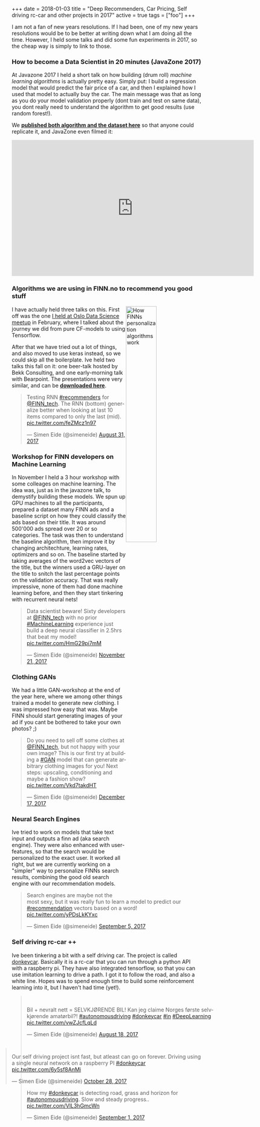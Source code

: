 +++
date = 2018-01-03
title = "Deep Recommenders, Car Pricing, Self driving rc-car and other projects in 2017"
active = true
tags = ["foo"]
+++

I am not a fan of new years resolutions.
If I had been, one of my new years resolutions would be to be better at writing down what I am doing all the time.
However, I held some talks and did some fun experiments in 2017, so the cheap way is simply to link to those.

### How to become a Data Scientist in 20 minutes (JavaZone 2017)
At Javazone 2017 I held a short talk on how building (drum roll) _machine learning algorithms_ is actually pretty easy.
Simply put: I build a regression model that would predict the fair price of a car,
and then I explained how I used that model to actually buy the car.
The main message was that as long as you do your model validation properly (dont train and test on same data),
you dont really need to understand the algorithm to get good results (use random forest!).

We [**published both algorithm and the dataset here**](https://github.com/simeneide/car-pricing) so that anyone could replicate it, and JavaZone even filmed it:

<iframe src="https://player.vimeo.com/video/233848280" width="640" height="360" frameborder="0" webkitallowfullscreen mozallowfullscreen allowfullscreen></iframe>

### Algorithms we are using in FINN.no to recommend you good stuff
<img src="/assets/2017-10-10-eide-finn-model-zoo.png" alt="How FINNs personalization algorithms work" style="float:right;width: 40%;"/>

I have actually held three talks on this.
First off was the one
[I held at Oslo Data Science meetup](https://simeneide.github.io/recommendations/2017/03/16/osloDataSciencePresentation.html)
in February, where I talked about the journey we did from pure CF-models to using Tensorflow.

After that we have tried out a lot of things,
and also moved to use keras instead, so we could skip all the boilerplate.
Ive held two talks this fall on it:
one beer-talk hosted by Bekk Consulting, and one early-morning talk with Bearpoint.
The presentations were very similar, and can be [**downloaded here**](/assets/2017-10-10-eide-finn-personalization-BekkBearingpoint.pdf).

<blockquote class="twitter-tweet" data-lang="en"><p lang="en" dir="ltr">Testing RNN <a href="https://twitter.com/hashtag/recommenders?src=hash&amp;ref_src=twsrc%5Etfw">#recommenders</a> for <a href="https://twitter.com/FINN_tech?ref_src=twsrc%5Etfw">@FINN_tech</a>. The RNN (bottom) generalize better when looking at last 10 items compared to only the last (mid). <a href="https://t.co/feZMcz1n97">pic.twitter.com/feZMcz1n97</a></p>&mdash; Simen Eide (@simeneide) <a href="https://twitter.com/simeneide/status/903272337960824834?ref_src=twsrc%5Etfw">August 31, 2017</a></blockquote>
<script async src="https://platform.twitter.com/widgets.js" charset="utf-8"></script>



### Workshop for FINN developers on Machine Learning

In November I held a 3 hour workshop with some colleages on machine learning.
The idea was, just as in the javazone talk, to demystify building these models.
We spun up GPU machines to all the participants,
prepared a dataset many FINN ads and a baseline script on how they could classify the ads based on their title.
It was around 500'000 ads spread over 20 or so categories.
The task was then to understand the baseline algorithm, then improve it by changing architechture, learning rates, optimizers and so on.
The baseline started by taking averages of the word2vec vectors of the title,
but the winners used a GRU-layer on the title to snitch the last percentage points on the validation accuracy.
That was really impressive, none of them had done machine learning before, and then they start tinkering with recurrent neural nets!

<blockquote class="twitter-tweet" data-lang="en"><p lang="en" dir="ltr">Data scientist beware! Sixty developers at <a href="https://twitter.com/FINN_tech?ref_src=twsrc%5Etfw">@FINN_tech</a> with no prior <a href="https://twitter.com/hashtag/MachineLearning?src=hash&amp;ref_src=twsrc%5Etfw">#MachineLearning</a> experience just build a deep neural classifier in 2.5hrs that beat my model! <a href="https://t.co/HmG29pi7mM">pic.twitter.com/HmG29pi7mM</a></p>&mdash; Simen Eide (@simeneide) <a href="https://twitter.com/simeneide/status/933011881371099136?ref_src=twsrc%5Etfw">November 21, 2017</a></blockquote>
<script async src="https://platform.twitter.com/widgets.js" charset="utf-8"></script>

### Clothing GANs
We had a little GAN-workshop at the end of the year here, where we among other things trained a model to generate new clothing.
I was impressed how easy that was.
Maybe FINN should start generating images of your ad if you cant be bothered to take your own photos? ;)

<blockquote class="twitter-tweet" data-lang="en"><p lang="en" dir="ltr">Do you need to sell off some clothes at <a href="https://twitter.com/FINN_tech?ref_src=twsrc%5Etfw">@FINN_tech</a>, but not happy with your own image? This is our first try at building a <a href="https://twitter.com/hashtag/GAN?src=hash&amp;ref_src=twsrc%5Etfw">#GAN</a> model that can generate arbitrary clothing images for you! Next steps: upscaling, conditioning and maybe a fashion show? <a href="https://t.co/Vkd7takdHT">pic.twitter.com/Vkd7takdHT</a></p>&mdash; Simen Eide (@simeneide) <a href="https://twitter.com/simeneide/status/942370686257041410?ref_src=twsrc%5Etfw">December 17, 2017</a></blockquote>
<script async src="https://platform.twitter.com/widgets.js" charset="utf-8"></script>

### Neural Search Engines

Ive tried to work on models that take text input and outputs a finn ad (aka search engine).
They were also enhanced with user-features, so that the search would be personalized to the exact user.
It worked all right, but we are currently working on a "simpler" way to personalize FINNs search results,
combining the good old search engine with our recommendation models.

<blockquote class="twitter-tweet" data-lang="en"><p lang="en" dir="ltr">Search engines are maybe not the most sexy, but it was really fun to learn a model to predict our <a href="https://twitter.com/hashtag/recommendation?src=hash&amp;ref_src=twsrc%5Etfw">#recommendation</a> vectors based on a word! <a href="https://t.co/yPDsLkKYxc">pic.twitter.com/yPDsLkKYxc</a></p>&mdash; Simen Eide (@simeneide) <a href="https://twitter.com/simeneide/status/905085732397735937?ref_src=twsrc%5Etfw">September 5, 2017</a></blockquote>
<script async src="https://platform.twitter.com/widgets.js" charset="utf-8"></script>

### Self driving rc-car ++

Ive been tinkering a bit with a self driving car.
The project is called [donkeycar](http://www.donkeycar.com).
Basically it is a rc-car that you can run through a python API with a raspberry pi.
They have also integrated tensorflow, so that you can use imitation learning to drive a path.
I got it to follow the road, and also a white line.
Hopes was to spend enough time to build some reinforcement learning into it, but I haven't had time (yet!).

<blockquote class="twitter-tweet" data-lang="en" style="float:left;width:100%"><p lang="no" dir="ltr">Bil + nevralt nett = SELVKJØRENDE BIL! Kan jeg claime Norges første selvkjørende amatørbil?! <a href="https://twitter.com/hashtag/autonomousdriving?src=hash&amp;ref_src=twsrc%5Etfw">#autonomousdriving</a> <a href="https://twitter.com/hashtag/donkeycar?src=hash&amp;ref_src=twsrc%5Etfw">#donkeycar</a> <a href="https://twitter.com/hashtag/in?src=hash&amp;ref_src=twsrc%5Etfw">#in</a> <a href="https://twitter.com/hashtag/DeepLearning?src=hash&amp;ref_src=twsrc%5Etfw">#DeepLearning</a> <a href="https://t.co/vwZJcfLqLd">pic.twitter.com/vwZJcfLqLd</a></p>&mdash; Simen Eide (@simeneide) <a href="https://twitter.com/simeneide/status/898611037385117696?ref_src=twsrc%5Etfw">August 18, 2017</a></blockquote>
<script async src="https://platform.twitter.com/widgets.js" charset="utf-8"></script>

<blockquote class="twitter-tweet" data-lang="en" style="float:right;width:100%"><p lang="en" dir="ltr">Our self driving project isnt fast, but atleast can go on forever. Driving using a single neural network on a raspberry PI <a href="https://twitter.com/hashtag/donkeycar?src=hash&amp;ref_src=twsrc%5Etfw">#donkeycar</a> <a href="https://t.co/6y5sf8AnMi">pic.twitter.com/6y5sf8AnMi</a></p>&mdash; Simen Eide (@simeneide) <a href="https://twitter.com/simeneide/status/924223645592977408?ref_src=twsrc%5Etfw">October 28, 2017</a></blockquote>
<script async src="https://platform.twitter.com/widgets.js" charset="utf-8"></script>

<blockquote class="twitter-tweet" data-lang="en"><p lang="en" dir="ltr">How my <a href="https://twitter.com/hashtag/donkeycar?src=hash&amp;ref_src=twsrc%5Etfw">#donkeycar</a> is detecting road, grass and horizon for <a href="https://twitter.com/hashtag/autonomousdriving?src=hash&amp;ref_src=twsrc%5Etfw">#autonomousdriving</a>. Slow and steady progress.. <a href="https://t.co/VlL3hGmcWn">pic.twitter.com/VlL3hGmcWn</a></p>&mdash; Simen Eide (@simeneide) <a href="https://twitter.com/simeneide/status/903765232199356420?ref_src=twsrc%5Etfw">September 1, 2017</a></blockquote>
<script async src="https://platform.twitter.com/widgets.js" charset="utf-8"></script>
